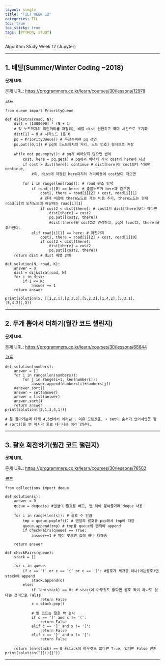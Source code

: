 ```yaml
---
layout: single
title: "TIL) WEEK 12"
categories: TIL
toc: true
toc_sticky: true
tags: [PYTHON, STUDY]
---
```


Algorithm Study Week 12 (Jupyter)

__________________________________________________________________________________

## 1. 배달(Summer/Winter Coding ~2018)

__문제 URL__

문제 URL: https://programmers.co.kr/learn/courses/30/lessons/12978

__코드__

```
from queue import PriorityQueue

def dijkstra(road, N):
    dist = [1000000] * (N + 1) 
    # 각 노드까지의 최단거리를 저장하는 배열 dist 선언하고 최대 시간으로 초기화
    dist[1] = 0 # 시작노드 1은 0
    pq = PriorityQueue() # 우선순위큐 pq 선언
    pq.put([0,1]) # pq에 [노드까지의 거리, 노드 번호] 형식으로 저장
    
    while not pq.empty(): # pq가 비어있지 않으면 반복
        cost, here = pq.get() # pq에서 꺼내서 각각 cost와 here에 저장
        if cost > dist[here]: continue # dist[here]이 cost보다 작으면 continue, 
            #즉, dist에 저장된 here까지의 거리비용이 cost보다 작으면
        
        for i in range(len(road)): # road 원소 탐색
            if road[i][0] == here: # 출발노드가 here과 같으면
                cost2, there = road[i][2] + cost, road[i][1]
                # 현재 비용에 there노드로 가는 비용 추가, there노드는 현재 road[i]의 도착노드에 해당하는 road[i][1]
                if cost2 < dist[there]: # cost2가 dist[there]보다 작다면
                    dist[there] = cost2
                    pq.put([cost2, there])
                    #dist[there]을 cost2로 변경하고, pq에 [cost2, there]을 추가한다.
            elif road[i][1] == here: # 마찬가지
                cost2, there = road[i][2] + cost, road[i][0]
                if cost2 < dist[there]:
                    dist[there] = cost2
                    pq.put([cost2, there])
    return dist # dist 배열 반환
    
def solution(N, road, K):
    answer = 0
    dist = dijkstra(road, N)
    for i in dist:
        if i <= K:
            answer += 1
    return answer

print(solution(5, [[1,2,1],[2,3,3],[5,2,2],[1,4,2],[5,3,1],[5,4,2]],3))
```
__________________________________________________________________________________

## 2. 두개 뽑아서 더하기(월간 코드 챌린지)

__문제 URL__

문제 URL: https://programmers.co.kr/learn/courses/30/lessons/68644

__코드__

```
def solution(numbers):
    answer = []
    for i in range(len(numbers)):
        for j in range(i+1, len(numbers)):
            answer.append(numbers[i]+numbers[j])
    #answer.sort()
    answer = set(answer) 
    answer = list(answer)
    answer.sort()
    return answer
print(solution([2,1,3,4,1]))

# 잘 돌아가는데 테케 4,5번에서 에러남.. 이유 모르겠음, + set이 순서가 없어서인듯 함
# sort()를 맨 마지막 줄로 내리니까 에러 안난다.
```
__________________________________________________________________________________

## 3. 괄호 회전하기(월간 코드 챌린지)

__문제 URL__

문제 URL: https://programmers.co.kr/learn/courses/30/lessons/76502

__코드__

```
from collections import deque

def solution(s):
    answer = 0
    queue = deque(s) #맨앞의 괄호를 빼고, 맨 뒤에 붙여줄거라 deque 사용
    
    for i in range(len(s)): # 괄호 수 만큼
        tmp = queue.popleft() # 맨앞의 괄호를 pop해서 tmp에 저장
        queue.append(tmp) # tmp를 queue의 맨뒤에 append
        if checkPairs(queue) == True:
            answer+=1 # 짝이 맞으면 값에 하나 더해줌
            
    return answer

def checkPairs(queue):
    stack = []
    
    for c in queue:
        if c == '(' or c == '{' or c == '[': #괄호가 세개중 하나(여는괄호)면 stack에 append
            stack.append(c)
        else:
            if len(stack) == 0: # stack에 아무것도 없다면 괄호 짝이 하나도 없다는 것이므로 False
                return False
            x = stack.pop()
            
            # 밑 코드는 괄호 짝 검사
            if c == ')' and x != '(':
                return False
            elif c == ']' and x != '[':
                return False
            elif c == '}' and x != '{':
                return False
            
    return len(stack) == 0 #stack이 아무것도 없다면 True, 있다면 False 반환
print(solution("[](){}"))
```
__________________________________________________________________________________
